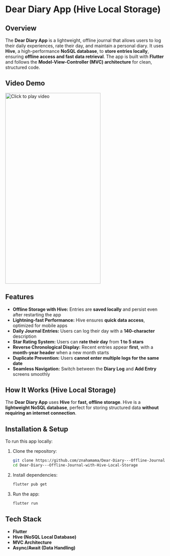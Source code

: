 # Dear Diary App (Hive Local Storage)

## Overview
The **Dear Diary App** is a lightweight, offline journal that allows users to log their daily experiences, rate their day, and maintain a personal diary. It uses **Hive**, a high-performance **NoSQL database**, to **store entries locally**, ensuring **offline access and fast data retrieval**. The app is built with **Flutter** and follows the **Model-View-Controller (MVC) architecture** for clean, structured code.

## Video Demo
<a href="https://www.youtube.com/shorts/DIgeB33kFfw">
  <img src="https://github.com/user-attachments/assets/0a1f5e08-2600-4054-92fd-62f034684688" 
       alt="Click to play video" width="300" height="600"/>
</a>

## Features
- **Offline Storage with Hive:** Entries are **saved locally** and persist even after restarting the app
- **Lightning-fast Performance:** Hive ensures **quick data access**, optimized for mobile apps
- **Daily Journal Entries:** Users can log their day with a **140-character** description
- **Star Rating System:** Users can **rate their day** from **1 to 5 stars**
- **Reverse Chronological Display:** Recent entries appear **first**, with a **month-year header** when a new month starts
- **Duplicate Prevention:** Users **cannot enter multiple logs for the same date**
- **Seamless Navigation:** Switch between the **Diary Log** and **Add Entry** screens smoothly  


## How It Works (Hive Local Storage)
The **Dear Diary App** uses **Hive** for **fast, offline storage**. Hive is a **lightweight NoSQL database**, perfect for storing structured data **without requiring an internet connection**.

## Installation & Setup
To run this app locally:
1. Clone the repository:
   ```bash
   git clone https://github.com/znahamama/Dear-Diary---Offline-Journal-with-Hive-Local-Storage.git
   cd Dear-Diary---Offline-Journal-with-Hive-Local-Storage
   ```
2. Install dependencies:
   ```bash
   flutter pub get
   ```
3. Run the app:
   ```bash
   flutter run
   ```
## Tech Stack
- **Flutter** 
- **Hive (NoSQL Local Database)** 
- **MVC Architecture** 
- **Async/Await (Data Handling)** 
